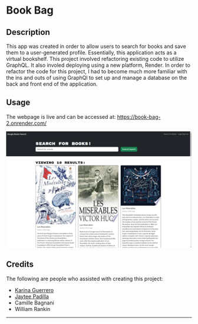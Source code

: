 # Book Bag

## Description

This app was created in order to allow users to search for books and save them to a user-generated profile. Essentially, this application acts as a virtual bookshelf. This project involved refactoring existing code to utilize GraphQL. It also involed deploying using a new platform, Render. In order to refactor the code for this project, I had to become much more familiar with the ins and outs of using GraphQl to set up and manage a database on the back and front end of the application.

## Usage

The webpage is live and can be accessed at: https://book-bag-2.onrender.com/

![screenshot of book-bag home page](screenshot.png)

## Credits

The following are people who assisted with creating this project:
* [Karina Guerrero](https://github.com/krausyd)
* [Jaytee Padilla](https://github.com/jaytee-padilla)
* Camille Bagnani
* William Rankin

---